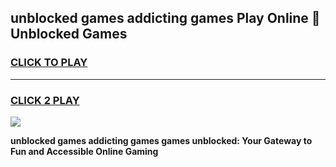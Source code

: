 
## unblocked games addicting games Play Online 👋 Unblocked Games
<h3>
<a href="https://premium.freeplayer.one?title=unblocked_games_addicting_games&ref=19F">CLICK TO PLAY</a></h3>
<hr>

<h3>
<a href="https://premium.freeplayer.one?title=unblocked_games_addicting_games&ref=19F">CLICK 2 PLAY</a>
  
</h3>

<a href="https://premium.freeplayer.one?title=unblocked_games_addicting_games&ref=19F"><img src="https://clearcache.store/games.png"></a>


**unblocked games addicting games games unblocked: Your Gateway to Fun and Accessible Online Gaming**
